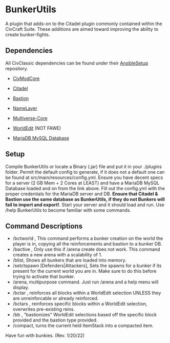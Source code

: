 # BunkerUtils
A plugin that adds-on to the Citadel plugin commonly contained within the CivCraft Suite. These additions are aimed toward improving the ability to create bunker-fights.

## Dependencies
All CivClassic dependencies can be found under their [AnsibleSetup](https://github.com/CivClassic/AnsibleSetup) repository.
 - [CivModCore](https://github.com/CivClassic/CivModCore)
 - [Citadel](https://github.com/CivClassic/Citadel)
 - [Bastion](https://github.com/CivClassic/Bastion)
 - [NameLayer](https://github.com/CivClassic/NameLayer)
 - [Multiverse-Core](https://www.spigotmc.org/resources/multiverse-core.390/)
 - [WorldEdit](https://dev.bukkit.org/projects/worldedit) (NOT FAWE)
 
 - [MariaDB MySQL Database](https://mariadb.org/download/)
 
 ## Setup
 Compile BunkerUtils or locate a Binary (.jar) file and put it in your ./plugins folder. Permit the default config to generate, if it does not a default one
 can be found at src/main/resources/config.yml. Ensure you have decent specs for a server (2 GB Mem + 2 Cores at LEAST) and have a MariaDB MySQL Database
 loaded and on from the link above. Fill out the config.yml with the proper credentials for the MariaDB server and DB. **Ensure that Citadel & Bastion use the
 same database as BunkerUtils, if they do not Bunkers will fail to import and export!**. Start your server and it should load and run. Use /help BunkerUtils to
 become familiar with some commands.
 
 ## Command Descriptions
  - /bctworld <NAME> <DESCRIPTION>, This command performs a bunker creation on the world the player is in, copying all the reinforcements and bastion to a bunker DB.
  - /bactive <WORLD>, Only use this if /arena create does not work. This command creates a new arena with a scalability of 1.
  - /blist, Shows all bunkers that are loaded into memory.
  - /setctspawn [Defenders|Attackers], Sets the spawns for a bunker if its present for the current world you are in. Make sure to do this before trying to activate that bunker.
  - /arena, multipurpose command. Just run /arena and a help menu will display.
  - /bctar <group>, reinforces all blocks within a WorldEdit selection UNLESS they are unreinforcable or already reinforced.
  - /bctars <group> <block>, reinforces specific blocks within a WorldEdit selection, overwrites pre-existing reins.
  - /bb <group> <block> <type>, "bastionizes" WorldEdit selections based off the specific block provided and the bastion type provided.
  - /compact, turns the current held ItemStack into a compacted item.
  
Have fun with bunkies.
(Rev. 1/20/22)
